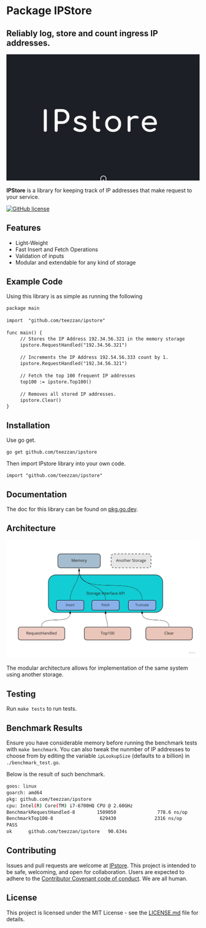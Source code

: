 Package IPStore
=================

Reliably log, store and count ingress IP addresses.
------------

![Logo](./images/IPstore.png)

**IPStore** is a library for keeping track of IP addresses that make request to your service. 


[![GitHub license](https://img.shields.io/badge/license-MIT-blue.svg)](https://github.com/teezzan/cdenv/blob/master/LICENSE.md)


Features
------------

- Light-Weight
- Fast Insert and Fetch Operations
- Validation of inputs
- Modular and extendable for any kind of storage

Example Code
------------

Using this library is as simple as running the following 
```golang
package main

import 	"github.com/teezzan/ipstore"

func main() {
	 // Stores the IP Address 192.34.56.321 in the memory storage
	 ipstore.RequestHandled("192.34.56.321") 
    
	 // Increments the IP Address 192.54.56.333 count by 1.
	 ipstore.RequestHandled("192.34.56.321") 

	 // Fetch the top 100 frequent IP addresses
	 top100 := ipstore.Top100()
	 
	 // Removes all stored IP addresses. 
	 ipstore.Clear()
}

```

Installation
------------

Use go get.

	go get github.com/teezzan/ipstore

Then import  IPstore library into your own code.

	import "github.com/teezzan/ipstore"


Documentation
----------
The doc for this library can be found on [pkg.go.dev](https://pkg.go.dev/github.com/teezzan/ipstore#pkg-functions).

Architecture
-----------
![Logo](./images/arch.jpg)

The modular architecture allows for implementation of the same system using another storage.

Testing
-------

Run `make tests` to run tests. 

Benchmark Results
-----
Ensure you have considerable memory before running the benchmark tests with `make benchmark`. You can also tweak the nunmber of IP addresses to choose from by editing the variable `ipLookupSize` (defaults to a billion) in `./benchmark_test.go`. 

Below is the result of such benchmark.
```bash
goos: linux
goarch: amd64
pkg: github.com/teezzan/ipstore
cpu: Intel(R) Core(TM) i7-6700HQ CPU @ 2.60GHz
BenchmarkRequestHandled-8        1509050               778.6 ns/op
BenchmarkTop100-8                 629430              2316 ns/op
PASS
ok      github.com/teezzan/ipstore   90.634s
```
Contributing
------------
Issues and pull requests are welcome at [IPstore](https://github.com/teezzan/ipstore). This project is intended to be safe, welcoming, and open for collaboration. Users are expected to adhere to the [Contributor Covenant code of conduct](https://www.contributor-covenant.org/version/2/0/code_of_conduct/). We are all human.

## License
This project is licensed under the MIT License - see the [LICENSE.md](LICENSE.md) file for details.

